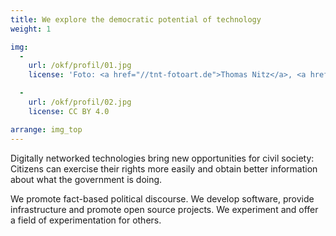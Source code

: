 ```yaml
---
title: We explore the democratic potential of technology
weight: 1

img:
  -
    url: /okf/profil/01.jpg
    license: 'Foto: <a href="//tnt-fotoart.de">Thomas Nitz</a>, <a href="https://www.flickr.com/photos/okfde/28768630798/in/album-72157667831731487/">Eliza meets Tay: Debatten auf Twitter analysieren</a>, <a href="https://creativecommons.org/licenses/by/2.0/">CC BY 2.0</a>'

  -
    url: /okf/profil/02.jpg
    license: CC BY 4.0

arrange: img_top
---
```


Digitally networked technologies bring new opportunities for civil society: Citizens can exercise their rights more easily and obtain better information about what the government is doing.

We promote fact-based political discourse. We develop software, provide infrastructure and promote open source projects. We experiment and offer a field of experimentation for others.

